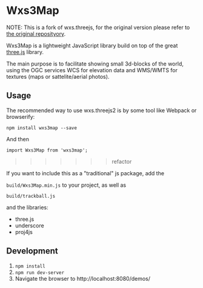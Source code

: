 Wxs3Map
=======

NOTE: This is a fork of wxs.threejs, for the original version please refer to [the original reposityory](https://github.com/jarped/wxs.threejs).

Wxs3Map is a lightweight JavaScript library build on top of the great [three.js](https://threejs.org) library.

The main purpose is to facilitate showing small 3d-blocks of the world, using the OGC services WCS for elevation data and WMS/WMTS for textures (maps or sattelite/aerial photos).

Usage
-----

The recommended way to use wxs.threejs2 is by some tool like Webpack or browserify:

```
npm install wxs3map --save
```

And then

```
import Wxs3Map from 'wxs3map';
```
>>>>>>> refactor

If you want to include this as a "traditional" js package, add the 

```build/Wxs3Map.min.js```
to your project, as well as 

```build/trackball.js```

and the libraries:

- three.js
- underscore
- proj4js

Development
-----------

1. ```npm install```
2. ```npm run dev-server```
3. Navigate the browser to http://localhost:8080/demos/

